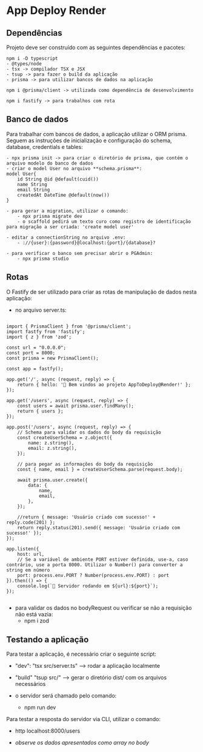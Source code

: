 # App Deploy Render

## Dependências

Projeto deve ser construído com as seguintes dependências e pacotes:

```
npm i -D typescript
- @types/node
- tsx -> compilador TSX e JSX
- tsup -> para fazer o build da aplicação
- prisma -> para utilizar bancos de dados na aplicação

npm i @prisma/client -> utilizada como dependência de desenvolvimento

npm i fastify -> para trabalhos com rota
```

## Banco de dados

Para trabalhar com bancos de dados, a aplicação utilizar o ORM prisma. Seguem as instruções de inicialização e configuração do schema, database, credentials e tables:

```
- npx prisma init -> para criar o diretório de prisma, que contém o arquivo modelo do banco de dados
- criar o model User no arquivo **schema.prisma**:
model User{
	id String @id @default(cuid())
	name String
	email String
	createdAt DateTime @default(now())
}

- para gerar a migration, utilizar o comando:
	- npx prisma migrate dev
	- o scaffold pedirá um texto curo como registro de identificação para migração a ser criada: 'create model user'

- editar a connectionString no arquivo .env:
	- ://{user}:{password}@localhost:{port}/{database}?

- para verificar o banco sem precisar abrir o PGAdmin:
	- npx prisma studio
```

## Rotas

O Fastify de ser utilizado para criar as rotas de manipulação de dados nesta aplicação:

- no arquivo server.ts:

```

import { PrismaClient } from '@prisma/client';
import fastfy from 'fastify';
import { z } from 'zod';

const url = "0.0.0.0";
const port = 8000;
const prisma = new PrismaClient();

const app = fastfy();

app.get('/', async (request, reply) => {
    return { hello: '🚀 Bem vindos ao projeto AppToDeploy@Render!' };
});

app.get('/users', async (request, reply) => {
    const users = await prisma.user.findMany();
    return { users };
});

app.post('/users', async (request, reply) => {
    // Schema para validar os dados do body da requisição
    const createUserSchema = z.object({
        name: z.string(),
        email: z.string(),
    });

    // para pegar as informações do body da requisição
    const { name, email } = createUserSchema.parse(request.body);

    await prisma.user.create({
        data: {
            name,
            email,
        },
    });

    //return { message: 'Usuário criado com sucesso!' + reply.code(201) };
    return reply.status(201).send({ message: 'Usuário criado com sucesso!' });
});

app.listen({
    host: url,
    // Se a variável de ambiente PORT estiver definida, use-a, caso contrário, use a porta 8000. Utilizar o Number() para converter a string em número
    port: process.env.PORT ? Number(process.env.PORT) : port
}).then(() => {
    console.log(`🚢 Servidor rodando em ${url}:${port}`);
});


```

- para validar os dados no bodyRequest ou verificar se não a requisição não está vazia:
  - npm i zod

## Testando a aplicação

Para testar a aplicação, é necessário criar o seguinte script:

- "dev": "tsx src/server.ts" --> rodar a aplicação localmente
- "build" "tsup src/" --> gerar o diretório dist/ com os arquivos necessários

- o servidor será chamado pelo comando:

  - npm run dev

Para testar a resposta do servidor via CLI, utilizar o comando:

- http localhost:8000/users

- _observe os dados apresentados como array no body_
